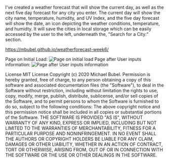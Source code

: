 I've created a weather forecast that will show the current day, as well as the next five day forecast for any city you enter. The current day will show the city name, temperature, humidity, and UV Index, and the five day forecast will show the date, an icon depicting the weather conditions, temperature, and humidty. It will save the cities in local storage which can be easily accessed by the user to the left, underneath the, "Search for a City:" section.

https://mbubel.github.io/weatherforecast-week6/

Page on Initial Load: ![Page on initial load](./assets/images/Weather-Forecast-One.png) 
Page after User inputs information: ![Page after User inputs information](./assets/images/Weather-Forecast-Two.png) 

License
MIT License Copyright (c) 2020 Michael Bubel. Permission is hereby granted, free of charge, to any person obtaining a copy of this software and associated documentation files (the "Software"), to deal in the Software without restriction, including without limitation the rights to use, copy, modify, merge, publish, distribute, sublicense, and/or sell copies of the Software, and to permit persons to whom the Software is furnished to do so, subject to the following conditions: The above copyright notice and this permission notice shall be included in all copies or substantial portions of the Software. THE SOFTWARE IS PROVIDED "AS IS", WITHOUT WARRANTY OF ANY KIND, EXPRESS OR IMPLIED, INCLUDING BUT NOT LIMITED TO THE WARRANTIES OF MERCHANTABILITY, FITNESS FOR A PARTICULAR PURPOSE AND NONINFRINGEMENT. IN NO EVENT SHALL THE AUTHORS OR COPYRIGHT HOLDERS BE LIABLE FOR ANY CLAIM, DAMAGES OR OTHER LIABILITY, WHETHER IN AN ACTION OF CONTRACT, TORT OR OTHERWISE, ARISING FROM, OUT OF OR IN CONNECTION WITH THE SOFTWARE OR THE USE OR OTHER DEALINGS IN THE SOFTWARE.